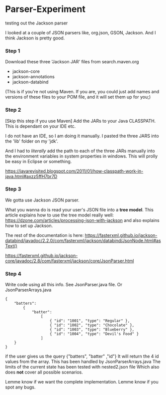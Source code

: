# Parser-Experiment
testing out the Jackson parser

I looked at a couple of JSON parsers like, org.json, GSON, Jackson. And I think Jackson is pretty good.

### Step 1 
Download these three 'Jackson JAR' files from search.maven.org 
* jackson-core
* jackson-annotations
* jackson-databind

(This is if you're not using Maven. If you are, you could just add names and versions of these files to your POM file, and it will set them up for you;)

### Step 2 
[Skip this step if you use Maven]
Add the JARs to your Java CLASSPATH. This is dependant on your IDE etc.

I do not have an IDE, so I am doing it manually.
I pasted the three JARS into the 'lib' folder on my 'jdk'.

And I had to *literally* add the path to each of the three JARs manually into the environment variables in system properties in windows. This will prolly be easy in Eclipse or something.

https://javarevisited.blogspot.com/2011/01/how-classpath-work-in-java.html#axzz5ffH7br7D 

### Step 3

We gotta use Jackson JSON parser. 

What you wanna do is read your user's JSON file into a **tree model**. 
This article explains how to use the tree model really well:
https://dzone.com/articles/processing-json-with-jackson
and also explains how to set up Jackson.

The rest of the documentation is here:
https://fasterxml.github.io/jackson-databind/javadoc/2.2.0/com/fasterxml/jackson/databind/JsonNode.html#asText()

https://fasterxml.github.io/jackson-core/javadoc/2.8/com/fasterxml/jackson/core/JsonParser.html

### Step 4

Write code using all this info. See JsonParser.java file. Or JsonParserArrays.java

```
{
	"batters":
		{
			"batter":
				[
					{ "id": "1001", "type": "Regular" },
					{ "id": "1002", "type": "Chocolate" },
					{ "id": "1003", "type": "Blueberry" },
					{ "id": "1004", "type": "Devil's Food" }
				]
    }
}
```
if the user gives us the query {"batters", "batter" ,"id"}
It will return the 4 id values from the array. This has been handled by JsonParserArrays.java
The limits of the current state has been tested with nested2.json file
Which also does **not** cover all possible scenarios. 

Lemme know if we want the complete implementation. 
Lemme know if you spot any bugs.
